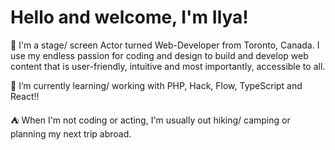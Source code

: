 <h1> Hello and welcome, I'm Ilya! </h1> 
  
👋 I'm a stage/ screen Actor turned Web-Developer from Toronto, Canada. I use my endless passion for coding and design to build and develop web content that is user-friendly, intuitive and most importantly, accessible to all.

📖 I’m currently learning/ working with PHP, Hack, Flow, TypeScript and React!! 

<!-- 💗 Also, I'm a sucker for animations. GSAP absolutely blows my mind. Therefore, I am trying to teach myself the power of GSAP, one tween at a time! -->

⛺ When I'm not coding or acting, I'm usually out hiking/ camping or planning my next trip abroad.

